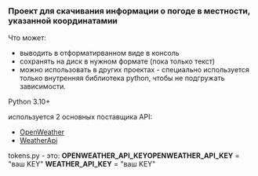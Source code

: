 
### Проект для скачивания информации о погоде в местности, указанной координатамии 
Что может:
- выводить в отформатирванном виде в консоль
- сохранять на диск в нужном формате (пока только текст)
- можно использовать в других проектах - специально используется только внутренняя библиотека python, чтобы не подгружать зависимости.

Python 3.10+

используется 2 основных поставщика API:
- [OpenWeather](https://openweathermap.org/)
- [WeatherApi](https://www.weatherapi.com/)

tokens.py - это:
**OPENWEATHER_API_KEYOPENWEATHER_API_KEY** = "ваш KEY"
**WEATHER_API_KEY** = "ваш KEY"